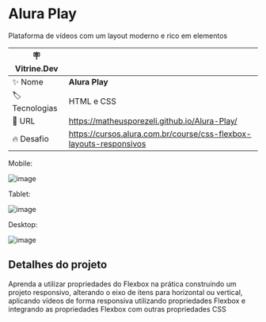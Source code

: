 # Alura Play

Plataforma de vídeos com um layout moderno e rico em elementos

| :placard: Vitrine.Dev |     |
| -------------  | --- |
| :sparkles: Nome        | **Alura Play**
| :label: Tecnologias | HTML e CSS
| :rocket: URL         | https://matheusporezeli.github.io/Alura-Play/
| :fire: Desafio     | https://cursos.alura.com.br/course/css-flexbox-layouts-responsivos

<!-- Inserir imagem com a #vitrinedev ao final do link -->

Mobile:

![image](https://user-images.githubusercontent.com/112051389/206863714-f7de82ae-ee03-463a-aae2-10d2ac4f304f.png)

Tablet:

![image](https://user-images.githubusercontent.com/112051389/206863745-8f34b42e-a503-4a32-ad5f-31732bd1bc51.png)

Desktop:

![image](https://user-images.githubusercontent.com/112051389/206863768-8b2b529e-255e-4a9f-90ae-60bf744b6006.png)


## Detalhes do projeto

Aprenda a utilizar propriedades do Flexbox na prática construindo um projeto responsivo, alterando o eixo de itens para horizontal ou vertical, aplicando vídeos de forma responsiva utilizando propriedades Flexbox e integrando as propriedades Flexbox com outras propriedades CSS
